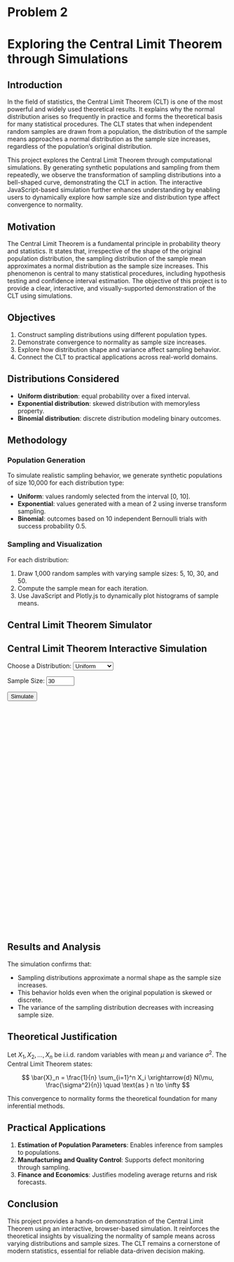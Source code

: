 # Problem 2
# Exploring the Central Limit Theorem through Simulations

## Introduction

In the field of statistics, the Central Limit Theorem (CLT) is one of the most powerful and widely used theoretical results. It explains why the normal distribution arises so frequently in practice and forms the theoretical basis for many statistical procedures. The CLT states that when independent random samples are drawn from a population, the distribution of the sample means approaches a normal distribution as the sample size increases, regardless of the population’s original distribution.

This project explores the Central Limit Theorem through computational simulations. By generating synthetic populations and sampling from them repeatedly, we observe the transformation of sampling distributions into a bell-shaped curve, demonstrating the CLT in action. The interactive JavaScript-based simulation further enhances understanding by enabling users to dynamically explore how sample size and distribution type affect convergence to normality.

## Motivation

The Central Limit Theorem is a fundamental principle in probability theory and statistics. It states that, irrespective of the shape of the original population distribution, the sampling distribution of the sample mean approximates a normal distribution as the sample size increases. This phenomenon is central to many statistical procedures, including hypothesis testing and confidence interval estimation. The objective of this project is to provide a clear, interactive, and visually-supported demonstration of the CLT using simulations.

## Objectives

1. Construct sampling distributions using different population types.
2. Demonstrate convergence to normality as sample size increases.
3. Explore how distribution shape and variance affect sampling behavior.
4. Connect the CLT to practical applications across real-world domains.

## Distributions Considered

* **Uniform distribution**: equal probability over a fixed interval.
* **Exponential distribution**: skewed distribution with memoryless property.
* **Binomial distribution**: discrete distribution modeling binary outcomes.

## Methodology

### Population Generation

To simulate realistic sampling behavior, we generate synthetic populations of size 10,000 for each distribution type:

* **Uniform**: values randomly selected from the interval \[0, 10].
* **Exponential**: values generated with a mean of 2 using inverse transform sampling.
* **Binomial**: outcomes based on 10 independent Bernoulli trials with success probability 0.5.

### Sampling and Visualization

For each distribution:

1. Draw 1,000 random samples with varying sample sizes: 5, 10, 30, and 50.
2. Compute the sample mean for each iteration.
3. Use JavaScript and Plotly.js to dynamically plot histograms of sample means.

## Central Limit Theorem Simulator

<!DOCTYPE html>
<html lang="en">
<head>
  <meta charset="UTF-8">
  <script src="https://cdn.plot.ly/plotly-latest.min.js"></script>
</head>
<body>
  <h2>Central Limit Theorem Interactive Simulation</h2>

  <label for="distribution">Choose a Distribution:</label>
  <select id="distribution">
    <option value="uniform">Uniform</option>
    <option value="exponential">Exponential</option>
    <option value="binomial">Binomial</option>
  </select>

  <label for="sampleSize">Sample Size:</label>
  <input type="number" id="sampleSize" value="30" min="1" max="100">

  <button onclick="simulateCLT()">Simulate</button>

  <div id="plot" style="width:100%;max-width:800px;height:500px;margin-top:20px;"></div>

  <script>
    function generatePopulation(type, size = 10000) {
      const data = [];
      if (type === "uniform") {
        for (let i = 0; i < size; i++) data.push(Math.random() * 10);
      } else if (type === "exponential") {
        for (let i = 0; i < size; i++) data.push(-2 * Math.log(1 - Math.random()));
      } else if (type === "binomial") {
        for (let i = 0; i < size; i++) {
          let sum = 0;
          for (let j = 0; j < 10; j++) {
            sum += Math.random() < 0.5 ? 1 : 0;
          }
          data.push(sum);
        }
      }
      return data;
    }

    function simulateCLT() {
      const dist = document.getElementById("distribution").value;
      const sampleSize = parseInt(document.getElementById("sampleSize").value);
      const population = generatePopulation(dist);
      const sampleMeans = [];

      for (let i = 0; i < 1000; i++) {
        const sample = [];
        for (let j = 0; j < sampleSize; j++) {
          const idx = Math.floor(Math.random() * population.length);
          sample.push(population[idx]);
        }
        const mean = sample.reduce((a, b) => a + b, 0) / sample.length;
        sampleMeans.push(mean);
      }

      const trace = {
        x: sampleMeans,
        type: 'histogram',
        marker: { color: 'steelblue' },
      };

      const layout = {
        title: `${dist.charAt(0).toUpperCase() + dist.slice(1)} Distribution – Sample Means (n=${sampleSize})`,
        xaxis: { title: 'Sample Mean' },
        yaxis: { title: 'Frequency' },
        bargap: 0.05
      };

      Plotly.newPlot('plot', [trace], layout);
    }
  </script>
</body>
</html>

## Results and Analysis

The simulation confirms that:

* Sampling distributions approximate a normal shape as the sample size increases.
* This behavior holds even when the original population is skewed or discrete.
* The variance of the sampling distribution decreases with increasing sample size.

## Theoretical Justification

Let $X_1, X_2, \ldots, X_n$ be i.i.d. random variables with mean $\mu$ and variance $\sigma^2$. The Central Limit Theorem states:

$$
\bar{X}_n = \frac{1}{n} \sum_{i=1}^n X_i \xrightarrow{d} N(\mu, \frac{\sigma^2}{n}) \quad \text{as } n \to \infty
$$

This convergence to normality forms the theoretical foundation for many inferential methods.

## Practical Applications

1. **Estimation of Population Parameters**: Enables inference from samples to populations.
2. **Manufacturing and Quality Control**: Supports defect monitoring through sampling.
3. **Finance and Economics**: Justifies modeling average returns and risk forecasts.

## Conclusion

This project provides a hands-on demonstration of the Central Limit Theorem using an interactive, browser-based simulation. It reinforces the theoretical insights by visualizing the normality of sample means across varying distributions and sample sizes. The CLT remains a cornerstone of modern statistics, essential for reliable data-driven decision making.
